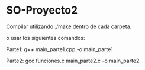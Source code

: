 # SO-Proyecto2

Compilar utilizando ./make dentro de cada carpeta.

o usar los siguientes comandos:

Parte1: g++ main_parte1.cpp -o main_parte1

Parte2: gcc funciones.c main_parte2.c -o main_parte2
